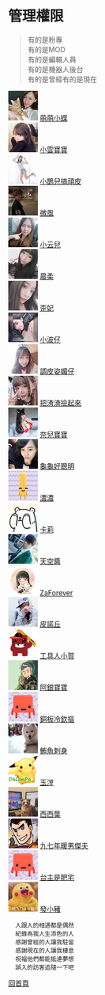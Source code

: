 # 管理權限  

> 有的是粉專  
> 有的是MOD  
> 有的是編輯人員  
> 有的是機器人後台  
> 有的是曾經有的是現在  

![](大頭照/butterflyouox60) [萌萌小蝶](https://twitch.tv/butterflyouo)  
![](大頭照/babybaby1111x60) [小雲寶寶](https://twitch.tv/babybaby1111)  
![](大頭照/chiue9493x60) [小鵲兒搞頑皮](https://twitch.tv/chiue9493)  
![](大頭照/breeze0920x60) [微風](https://twitch.tv/breeze0920)  
![](大頭照/elsa0704x60) [小云兒](https://twitch.tv/elsa0704)  
![](大頭照/rou0629x60) [晨柔](https://twitch.tv/rou0629)  
![](大頭照/butter870519x60) [歪妃](https://twitch.tv/butter870519)  
![](大頭照/mybabykiss520x60) [小波仔](https://twitch.tv/mybabykiss520)  
![](大頭照/alongz_x60) [調皮姿媚仔](https://twitch.tv/alongz_)  
![](大頭照/baso0416x60) [把渣渣撿起來](https://twitch.tv/baso0416)  
![](大頭照/nai0529x60) [奈兒寶寶](https://twitch.tv/nai0529)  
![](大頭照/hare0o0cheerx60) [龜龜好聰明](https://twitch.tv/hare0o0cheer)  
![](大頭照/zxc37102x60) [濃濃](https://twitch.tv/zxc37102)  
![](大頭照/kyaryqx60) [卡莉](https://twitch.tv/kyaryq)  
![](大頭照/takuto_skyx60) [天空醬](https://twitch.tv/takuto_sky)  
![](大頭照/zaforeverx60) [ZaForever](https://twitch.tv/zaforever)  
![](大頭照/tachilolzx60) [皮諾丘](https://twitch.tv/tachilolz)  
![](大頭照/shiauherx60) [工具人小賀](https://twitch.tv/shiauher)  
![](大頭照/silver0301x60) [阿銀寶寶](https://twitch.tv/silver0301)  
![](大頭照/user86418641x60) [銅板冷欽摳](https://twitch.tv/user86418641)  
![](大頭照/tuna0127x60) [鮪魚刺身](https://twitch.tv/tuna0127)  
![](大頭照/shiutomx60) [玉漟](https://twitch.tv/shiutom)  
![](大頭照/yeh_changx60) [西西葉](https://twitch.tv/yeh_chang)  
![](大頭照/jeffchoux60) [九七年暖男傑夫](https://twitch.tv/jeffchou)  
![](大頭照/resver5x60) [台主是肥宅](https://twitch.tv/resver5)  
![](大頭照/az12345685x60) [發小豬](https://twitch.tv/az12345685)  

      人跟人的相遇都是偶然  
      紀錄為我人生添色的人  
      感謝曾經的人讓我駐留  
      感謝現在的人讓我棲息  
      祝福他們都能抵達夢想  
      誤入的訪客追隨一下吧

[回首頁](README.md)
